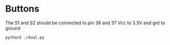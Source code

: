# Buttons

The S1 and S2 should be connected to pin 38 and 37
Vcc to 3.3V and grd to ground 

```bash
python3 ./dual.py
```
